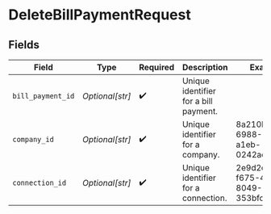 # DeleteBillPaymentRequest


## Fields

| Field                                 | Type                                  | Required                              | Description                           | Example                               |
| ------------------------------------- | ------------------------------------- | ------------------------------------- | ------------------------------------- | ------------------------------------- |
| `bill_payment_id`                     | *Optional[str]*                       | :heavy_check_mark:                    | Unique identifier for a bill payment. |                                       |
| `company_id`                          | *Optional[str]*                       | :heavy_check_mark:                    | Unique identifier for a company.      | 8a210b68-6988-11ed-a1eb-0242ac120002  |
| `connection_id`                       | *Optional[str]*                       | :heavy_check_mark:                    | Unique identifier for a connection.   | 2e9d2c44-f675-40ba-8049-353bfcb5e171  |